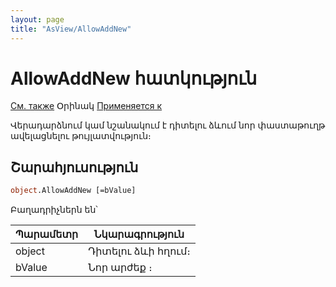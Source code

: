 ```yaml
---
layout: page
title: "AsView/AllowAddNew"
---
```



# AllowAddNew հատկություն

[См. также](../Asview.md) Օրինակ [Применяется к](../Asview.md)

Վերադարձնում կամ նշանակում է դիտելու ձևում նոր փաստաթուղթ ավելացնելու թույլատվություն։

## Շարահյուսություն

``` vb
object.AllowAddNew [=bValue] 
```

Բաղադրիչներն են՝


| Պարամետր | Նկարագրություն |
|--|--|
| object | Դիտելու ձևի հղում։|
| bValue | Նոր արժեք ։ |


